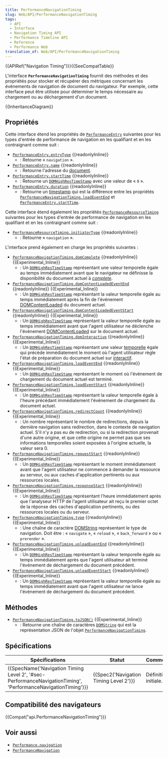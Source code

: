 ```yaml
---
title: PerformanceNavigationTiming
slug: Web/API/PerformanceNavigationTiming
tags:
  - API
  - Interface
  - Navigation Timing API
  - Performance Timeline API
  - Reference
  - Performance Web
translation_of: Web/API/PerformanceNavigationTiming
---
```

{{APIRef("Navigation Timing")}}{{SeeCompatTable}}

L'interface **`PerformanceNavigationTiming`** fournit des méthodes et des propriétés pour stocker et récupérer des métriques concernant les événements de navigation de document du navigateur. Par exemple, cette interface peut être utilisée pour déterminer le temps nécessaire au chargement ou au déchargement d'un document.

{{InheritanceDiagram}}

## Propriétés

Cette interface étend les propriétés de [`PerformanceEntry`](/fr/docs/Web/API/PerformanceEntry) suivantes pour les types d'entrée de performance de navigation en les qualifiant et en les contraignant comme suit :

- [`PerformanceEntry.entryType`](/fr/docs/Web/API/PerformanceEntry/entryType) {{readonlyInline}}
  - : Retourne « `navigation` ».
- [`PerformanceEntry.name`](/fr/docs/Web/API/PerformanceEntry/name) {{readonlyInline}}
  - : Retourne l'adresse du [document](https://dom.spec.whatwg.org/#concept-document-url).
- [`PerformanceEntry.startTime`](/fr/docs/Web/API/PerformanceEntry/startTime) {{readonlyInline}}
  - : Retourne un [`DOMHighResTimeStamp`](/fr/docs/Web/API/DOMHighResTimeStamp) avec une valeur de « `0` ».
- [`PerformanceEntry.duration`](/fr/docs/Web/API/PerformanceEntry/duration) {{readonlyInline}}
  - : Retourne un [timestamp](/fr/docs/Web/API/DOMHighResTimeStamp) qui est la différence entre les propriétés [`PerformanceNavigationTiming.loadEventEnd`](/fr/docs/Web/API/PerformanceNavigationTiming/loadEventEnd) et [`PerformanceEntry.startTime`](/fr/docs/Web/API/PerformanceEntry/startTime).

Cette interface étend également les propriétés [`PerformanceResourceTiming`](/fr/docs/Web/API/PerformanceResourceTiming) suivantes pour les types d'entrée de performance de navigation en les qualifiant et en les contraignant comme suit :

- [`PerformanceResourceTiming.initiatorType`](/fr/docs/Web/API/PerformanceResourceTiming/initiatorType) {{readonlyInline}}
  - : Retourne « `navigation` ».

L'interface prend également en charge les propriétés suivantes :

- [`PerformanceNavigationTiming.domComplete`](/fr/docs/Web/API/PerformanceNavigationTiming/domComplete) {{readonlyInline}} {{Experimental_Inline}}
  - : Un [`DOMHighResTimeStamp`](/fr/docs/Web/API/DOMHighResTimeStamp) représentant une valeur temporelle égale au temps immédiatement avant que le navigateur ne définisse la disponibilité du document actuel à _[complete](https://html.spec.whatwg.org/multipage/syntax.html#the-end)_.
- [`PerformanceNavigationTiming.domContentLoadedEventEnd`](/fr/docs/Web/API/PerformanceNavigationTiming/domContentLoadedEventEnd) {{readonlyInline}} {{Experimental_Inline}}
  - : Un [`DOMHighResTimeStamp`](/fr/docs/Web/API/DOMHighResTimeStamp) représentant la valeur temporelle égale au temps immédiatement après la fin de l'événement [DOMContentLoaded](https://html.spec.whatwg.org/multipage/syntax.html#the-end) du document actuel.
- [`PerformanceNavigationTiming.domContentLoadedEventStart`](/fr/docs/Web/API/PerformanceNavigationTiming/domContentLoadedEventStart) {{readonlyInline}} {{Experimental_Inline}}
  - : Un [`DOMHighResTimeStamp`](/fr/docs/Web/API/DOMHighResTimeStamp) représentant la valeur temporelle égale au temps immédiatement avant que l'agent utilisateur ne déclenche l'événement [DOMContentLoaded](https://html.spec.whatwg.org/multipage/syntax.html#the-end) sur le document actuel.
- [`PerformanceNavigationTiming.domInteractive`](/fr/docs/Web/API/PerformanceNavigationTiming/domInteractive) {{readonlyInline}} {{Experimental_Inline}}
  - : Un [`DOMHighResTimeStamp`](/fr/docs/Web/API/DOMHighResTimeStamp) représentant une valeur [temporelle](/fr/docs/Web/API/DOMHighResTimeStamp) égale qui précède immédiatement le moment où l'agent utilisateur règle l'état de préparation du document actuel sur [interactif](https://html.spec.whatwg.org/multipage/syntax.html#the-end).
- [`PerformanceNavigationTiming.loadEventEnd`](/fr/docs/Web/API/PerformanceNavigationTiming/loadEventEnd) {{readonlyInline}} {{Experimental_Inline}}
  - : Un [`DOMHighResTimeStamp`](/fr/docs/Web/API/DOMHighResTimeStamp) représentant le moment où l'événement de chargement du document actuel est terminé.
- [`PerformanceNavigationTiming.loadEventStart`](/fr/docs/Web/API/PerformanceNavigationTiming/loadEventStart) {{readonlyInline}} {{Experimental_Inline}}
  - : Un [`DOMHighResTimeStamp`](/fr/docs/Web/API/DOMHighResTimeStamp) représentant la valeur temporelle égale à l'heure précédant immédiatement l'événement de chargement du document actuel.
- [`PerformanceNavigationTiming.redirectCount`](/fr/docs/Web/API/PerformanceNavigationTiming/redirectCount) {{readonlyInline}} {{Experimental_Inline}}
  - : Un nombre représentant le nombre de redirections, depuis la dernière navigation sans redirection, dans le contexte de navigation actuel. S'il n'y a pas eu de redirection, ou si la redirection provenait d'une autre origine, et que cette origine ne permet pas que ses informations temporelles soient exposées à l'origine actuelle, la valeur sera 0.
- [`PerformanceNavigationTiming.requestStart`](/fr/docs/Web/API/PerformanceNavigationTiming/requestStart) {{readonlyInline}} {{Experimental_Inline}}
  - : Un [`DOMHighResTimeStamp`](/fr/docs/Web/API/DOMHighResTimeStamp) représentant le moment immédiatement avant que l'agent utilisateur ne commence à demander la ressource au serveur, ou aux caches d'application pertinents ou aux ressources locales.
- [`PerformanceNavigationTiming.responseStart`](/fr/docs/Web/API/PerformanceNavigationTiming/responseStart) {{readonlyInline}} {{Experimental_Inline}}
  - : Un [`DOMHighResTimeStamp`](/fr/docs/Web/API/DOMHighResTimeStamp) représentant l'heure immédiatement après que l'analyseur HTTP de l'agent utilisateur ait reçu le premier octet de la réponse des caches d'application pertinents, ou des ressources locales ou du serveur.
- [`PerformanceNavigationTiming.type`](/fr/docs/Web/API/PerformanceNavigationTiming/type) {{readonlyInline}} {{Experimental_Inline}}
  - : Une chaîne de caractère [DOMString](/fr/docs/Web/API/DOMString) représentant le type de navigation. Doit être : « `navigate` », « `reload` », « `back_forward` » ou « `prerender` ».
- [`PerformanceNavigationTiming.unloadEventEnd`](/fr/docs/Web/API/PerformanceNavigationTiming/unloadEventEnd) {{readonlyInline}} {{Experimental_Inline}}
  - : Un [`DOMHighResTimeStamp`](/fr/docs/Web/API/DOMHighResTimeStamp) représentant la valeur temporelle égale au temps immédiatement après que l'agent utilisateur ait terminé l'événement de déchargement du document précédent.
- [`PerformanceNavigationTiming.unloadEventStart`](/fr/docs/Web/API/PerformanceNavigationTiming/unloadEventStart) {{readonlyInline}} {{Experimental_Inline}}
  - : Un [`DOMHighResTimeStamp`](/fr/docs/Web/API/DOMHighResTimeStamp) représentant la valeur temporelle égale au temps immédiatement avant que l'agent utilisateur ne lance l'événement de déchargement du document précédent.

## Méthodes

- [`PerformanceNavigationTiming.toJSON()`](/fr/docs/Web/API/PerformanceNavigationTiming/toJSON) {{Experimental_Inline}}
  - : Retourne une chaîne de caractères [`DOMString`](/fr/docs/Web/API/DOMString) qui est la représentation JSON de l'objet [`PerformanceNavigationTiming`](/fr/docs/Web/API/PerformanceNavigationTiming).

## Spécifications

| Spécifications                                                                                                                                   | Statut                                               | Commentaire          |
| ------------------------------------------------------------------------------------------------------------------------------------------------ | ---------------------------------------------------- | -------------------- |
| {{SpecName('Navigation Timing Level 2', '#sec-PerformanceNavigationTiming', 'PerformanceNavigationTiming')}} | {{Spec2('Navigation Timing Level 2')}} | Définition initiale. |

## Compatibilité des navigateurs

{{Compat("api.PerformanceNavigationTiming")}}

## Voir aussi

- [`Performance.navigation`](/fr/docs/Web/API/Performance/navigation)
- [`PerformanceNavigation`](/fr/docs/Web/API/PerformanceNavigation)

